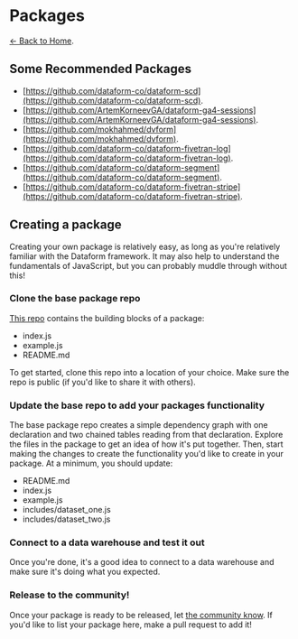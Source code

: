 # Packages

[<- Back to Home](https://dataform-co.github.io/dataform).

## Some Recommended Packages

- [https://github.com/dataform-co/dataform-scd](https://github.com/dataform-co/dataform-scd).
- [https://github.com/ArtemKorneevGA/dataform-ga4-sessions](https://github.com/ArtemKorneevGA/dataform-ga4-sessions).
- [https://github.com/mokhahmed/dvform](https://github.com/mokhahmed/dvform).
- [https://github.com/dataform-co/dataform-fivetran-log](https://github.com/dataform-co/dataform-fivetran-log).
- [https://github.com/dataform-co/dataform-segment](https://github.com/dataform-co/dataform-segment).
- [https://github.com/dataform-co/dataform-fivetran-stripe](https://github.com/dataform-co/dataform-fivetran-stripe).

## Creating a package

Creating your own package is relatively easy, as long as you're relatively familiar with the Dataform framework. It may also help to understand the fundamentals of JavaScript, but you can probably muddle through without this!

### Clone the base package repo

[This repo](https://github.com/dataform-co/dataform-package-base) contains the building blocks of a package:

- index.js
- example.js
- README.md

To get started, clone this repo into a location of your choice. Make sure the repo is public (if you'd like to share it with others).

### Update the base repo to add your packages functionality

The base package repo creates a simple dependency graph with one declaration and two chained tables reading from that declaration. Explore the files in the package to get an idea of how it's put together. Then, start making the changes to create the functionality you'd like to create in your package. At a minimum, you should update:

- README.md
- index.js
- example.js
- includes/dataset_one.js
- includes/dataset_two.js

### Connect to a data warehouse and test it out

Once you're done, it's a good idea to connect to a data warehouse and make sure it's doing what you expected.

### Release to the community!

Once your package is ready to be released, let [the community know](https://cloud.google.com/dataform/docs/get-support#get_support_from_the_community). If you'd like to list your package here, make a pull request to add it!
